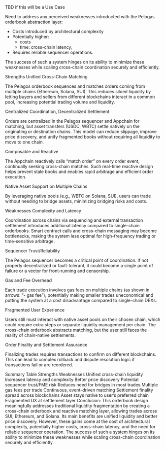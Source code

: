 TBD if this will be a Use Case

Need to address any perceived weaknesses introducted with the Pelogas orderbook abstraction layer:

- Costs introduced by architectural complexity
- Potentially higher:
	- costs
	- time: cross-chain latency,
- Requires reliable sequencer operations.

The success of such a system hinges on its ability to minimize these weaknesses while scaling cross-chain coordination securely and efficiently.


Strengths
Unified Cross-Chain Matching

The Pelagos orderbook sequences and matches orders coming from multiple chains (Ethereum, Solana, SUI). This reduces siloed liquidity by letting buyers and sellers from different blockchains interact in a common pool, increasing potential trading volume and liquidity.

Centralized Coordination, Decentralized Settlement

Orders are centralized in the Pelagos sequencer and Appchain for matching, but asset transfers (USDC, WBTC) settle natively on the originating or destination chains. This model can reduce slippage, improve price discovery, and unify fragmented books without requiring all liquidity to move to one chain.

Composable and Reactive

The Appchain reactively calls “match order” on every order event, continually seeking cross-chain matches. Such real-time reactive design helps prevent stale books and enables rapid arbitrage and efficient order execution.

Native Asset Support on Multiple Chains

By leveraging native pools (e.g., WBTC on Solana, SUI), users can trade without needing to bridge assets, minimizing bridging risks and costs.

Weaknesses
Complexity and Latency

Coordination across chains via sequencing and external transaction settlement introduces additional latency compared to single-chain orderbooks. Smart contract calls and cross-chain messaging may become bottlenecks, making the system less optimal for high-frequency trading or time-sensitive arbitrage.

Sequencer Trust/Reliability

The Pelagos sequencer becomes a critical point of coordination. If not properly decentralized or fault-tolerant, it could become a single point of failure or a vector for front-running and censorship.

Gas and Fee Overhead

Each trade execution involves gas fees on multiple chains (as shown in arrows: “- gas fee”), potentially making smaller trades uneconomical and putting the system at a cost disadvantage compared to single-chain DEXs.

Fragmented User Experience

Users still must interact with native asset pools on their chosen chain, which could require extra steps or separate liquidity management per chain. The cross-chain orderbook abstracts matching, but the user still faces the reality of chain-native settlements.

Order Finality and Settlement Assurance

Finalizing trades requires transactions to confirm on different blockchains. This can lead to complex rollback and dispute resolution logic if transactions fail or are reordered.

Summary Table
Strengths	Weaknesses
Unified cross-chain liquidity	Increased latency and complexity
Better price discovery	Potential sequencer trust/FME risk
Reduces need for bridges in most trades	Multiple gas fees per trade
Continuous, event-driven matching	Settlement finality spread across blockchains
Asset stays native to user’s preferred chain	Fragmented UX at settlement layer
Conclusion:
This orderbook design meaningfully addresses traditional liquidity fragmentation by creating a cross-chain orderbook and reactive matching layer, allowing trades across SUI, Ethereum, and Solana. Its main benefits are unified liquidity and better price discovery. However, these gains come at the cost of architectural complexity, potentially higher costs, cross-chain latency, and the need for reliable sequencer operation. The success of such a system hinges on its ability to minimize these weaknesses while scaling cross-chain coordination securely and efficiently.